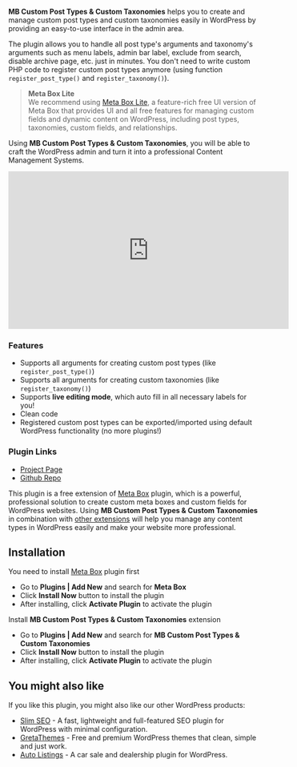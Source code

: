 **MB Custom Post Types & Custom Taxonomies** helps you to create and manage custom post types and custom taxonomies easily in WordPress by providing an easy-to-use interface in the admin area.

The plugin allows you to handle all post type's arguments and taxonomy's arguments such as menu labels, admin bar label, exclude from search, disable archive page, etc. just in minutes. You don't need to write custom PHP code to register custom post types anymore (using function `register_post_type()` and `register_taxonomy()`).

> **Meta Box Lite**<br>
> We recommend using [Meta Box Lite](https://metabox.io/lite/), a feature-rich free UI version of Meta Box that provides UI and all free features for managing custom fields and dynamic content on WordPress, including post types, taxonomies, custom fields, and relationships.

Using **MB Custom Post Types & Custom Taxonomies**, you will be able to craft the WordPress admin and turn it into a professional Content Management Systems.

<iframe width="560" height="315" src="https://www.youtube.com/embed/-oYrHGOri4w" title="YouTube video player" frameborder="0" allow="accelerometer; autoplay; clipboard-write; encrypted-media; gyroscope; picture-in-picture" allowfullscreen></iframe>

### Features

* Supports all arguments for creating custom post types (like `register_post_type()`)
* Supports all arguments for creating custom taxonomies (like `register_taxonomy()`)
* Supports **live editing mode**, which auto fill in all necessary labels for you!
* Clean code
* Registered custom post types can be exported/imported using default WordPress functionality (no more plugins!)

### Plugin Links

- [Project Page](https://metabox.io/plugins/custom-post-type/)
- [Github Repo](https://github.com/rilwis/mb-custom-post-type/)

This plugin is a free extension of [Meta Box](https://metabox.io) plugin, which is a powerful, professional solution to create custom meta boxes and custom fields for WordPress websites. Using **MB Custom Post Types & Custom Taxonomies** in combination with [other extensions](https://metabox.io/plugins/) will help you manage any content types in WordPress easily and make your website more professional.

## Installation

You need to install [Meta Box](https://metabox.io) plugin first

- Go to **Plugins | Add New** and search for **Meta Box**
- Click **Install Now** button to install the plugin
- After installing, click **Activate Plugin** to activate the plugin

Install **MB Custom Post Types & Custom Taxonomies** extension

- Go to **Plugins | Add New** and search for **MB Custom Post Types & Custom Taxonomies**
- Click **Install Now** button to install the plugin
- After installing, click **Activate Plugin** to activate the plugin

## You might also like

If you like this plugin, you might also like our other WordPress products:

- [Slim SEO](https://wpslimseo.com) - A fast, lightweight and full-featured SEO plugin for WordPress with minimal configuration.
- [GretaThemes](https://gretathemes.com) - Free and premium WordPress themes that clean, simple and just work.
- [Auto Listings](https://wpautolistings.com) - A car sale and dealership plugin for WordPress.